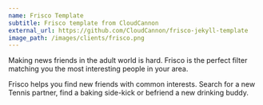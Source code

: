 ```yaml
---
name: Frisco Template
subtitle: Frisco template from CloudCannon
external_url: https://github.com/CloudCannon/frisco-jekyll-template
image_path: /images/clients/frisco.png
---
```


Making news friends in the adult world is hard. Frisco is the perfect filter matching you the most interesting people in your area.

Frisco helps you find new friends with common interests. Search for a new Tennis partner, find a baking side-kick or befriend a new drinking buddy.
